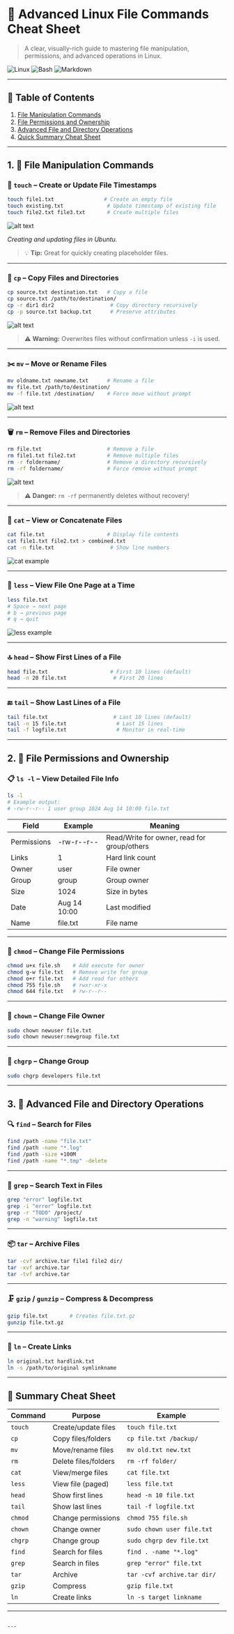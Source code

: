 # 🐧 Advanced Linux File Commands Cheat Sheet
> A clear, visually-rich guide to mastering file manipulation, permissions, and advanced operations in Linux.

![Linux](https://img.shields.io/badge/Linux-Terminal-green)
![Bash](https://img.shields.io/badge/Shell-Bash-blue)
![Markdown](https://img.shields.io/badge/Format-Markdown-orange)

---

## 📜 Table of Contents
1. [File Manipulation Commands](#1-file-manipulation-commands)
2. [File Permissions and Ownership](#2-file-permissions-and-ownership)
3. [Advanced File and Directory Operations](#3-advanced-file-and-directory-operations)
4. [Quick Summary Cheat Sheet](#📝-summary-cheat-sheet)

---

## **1. 📂 File Manipulation Commands**

### 📄 **`touch` – Create or Update File Timestamps**
```bash
touch file1.txt                # Create an empty file
touch existing.txt              # Update timestamp of existing file
touch file2.txt file3.txt       # Create multiple files
````

![alt text](image.png)

*Creating and updating files in Ubuntu.*

> 💡 **Tip:** Great for quickly creating placeholder files.

---

### 📄 **`cp` – Copy Files and Directories**

```bash
cp source.txt destination.txt   # Copy a file
cp source.txt /path/to/destination/
cp -r dir1 dir2                  # Copy directory recursively
cp -p source.txt backup.txt      # Preserve attributes
```
![alt text](image-1.png)

> ⚠️ **Warning:** Overwrites files without confirmation unless `-i` is used.

---

### ✂️ **`mv` – Move or Rename Files**

```bash
mv oldname.txt newname.txt      # Rename a file
mv file.txt /path/to/destination/
mv -f file.txt /destination/    # Force move without prompt
```
![alt text](image-2.png)


---

### 🗑 **`rm` – Remove Files and Directories**

```bash
rm file.txt                     # Remove a file
rm file1.txt file2.txt          # Remove multiple files
rm -r foldername/               # Remove a directory recursively
rm -rf foldername/              # Force remove without prompt
```
![alt text](image-3.png)


> ⚠️ **Danger:** `rm -rf` permanently deletes without recovery!

---

### 📜 **`cat` – View or Concatenate Files**

```bash
cat file.txt                    # Display file contents
cat file1.txt file2.txt > combined.txt
cat -n file.txt                  # Show line numbers
```

![cat example](images/cat-demo.png)

---

### 📖 **`less` – View File One Page at a Time**

```bash
less file.txt
# Space → next page
# b → previous page
# q → quit
```

![less example](images/less-demo.png)

---

### 🔝 **`head` – Show First Lines of a File**

```bash
head file.txt                    # First 10 lines (default)
head -n 20 file.txt               # First 20 lines
```

---

### 🔚 **`tail` – Show Last Lines of a File**

```bash
tail file.txt                     # Last 10 lines (default)
tail -n 15 file.txt                # Last 15 lines
tail -f logfile.txt                # Monitor in real-time
```

---

## **2. 🔐 File Permissions and Ownership**

### 📋 **`ls -l` – View Detailed File Info**

```bash
ls -l
# Example output:
# -rw-r--r-- 1 user group 1024 Aug 14 10:00 file.txt
```

| Field       | Example      | Meaning                                     |
| ----------- | ------------ | ------------------------------------------- |
| Permissions | -rw-r--r--   | Read/Write for owner, read for group/others |
| Links       | 1            | Hard link count                             |
| Owner       | user         | File owner                                  |
| Group       | group        | Group owner                                 |
| Size        | 1024         | Size in bytes                               |
| Date        | Aug 14 10:00 | Last modified                               |
| Name        | file.txt     | File name                                   |

---

### 🔑 **`chmod` – Change File Permissions**

```bash
chmod u+x file.sh    # Add execute for owner
chmod g-w file.txt   # Remove write for group
chmod o+r file.txt   # Add read for others
chmod 755 file.sh    # rwxr-xr-x
chmod 644 file.txt   # rw-r--r--
```

---

### 👤 **`chown` – Change File Owner**

```bash
sudo chown newuser file.txt
sudo chown newuser:newgroup file.txt
```

---

### 👥 **`chgrp` – Change Group**

```bash
sudo chgrp developers file.txt
```

---

## **3. 🚀 Advanced File and Directory Operations**

### 🔍 **`find` – Search for Files**

```bash
find /path -name "file.txt"
find /path -name "*.log"
find /path -size +100M
find /path -name "*.tmp" -delete
```

---

### 🔎 **`grep` – Search Text in Files**

```bash
grep "error" logfile.txt
grep -i "error" logfile.txt
grep -r "TODO" /project/
grep -n "warning" logfile.txt
```

---

### 📦 **`tar` – Archive Files**

```bash
tar -cvf archive.tar file1 file2 dir/
tar -xvf archive.tar
tar -tvf archive.tar
```

---

### 🗜 **`gzip` / `gunzip` – Compress & Decompress**

```bash
gzip file.txt       # Creates file.txt.gz
gunzip file.txt.gz
```

---

### 🔗 **`ln` – Create Links**

```bash
ln original.txt hardlink.txt
ln -s /path/to/original symlinkname
```

---

## 📝 **Summary Cheat Sheet**

| Command | Purpose              | Example                     |
| ------- | -------------------- | --------------------------- |
| `touch` | Create/update files  | `touch file.txt`            |
| `cp`    | Copy files/folders   | `cp file.txt /backup/`      |
| `mv`    | Move/rename files    | `mv old.txt new.txt`        |
| `rm`    | Delete files/folders | `rm -rf folder/`            |
| `cat`   | View/merge files     | `cat file.txt`              |
| `less`  | View file (paged)    | `less file.txt`             |
| `head`  | Show first lines     | `head -n 10 file.txt`       |
| `tail`  | Show last lines      | `tail -f logfile.txt`       |
| `chmod` | Change permissions   | `chmod 755 file.sh`         |
| `chown` | Change owner         | `sudo chown user file.txt`  |
| `chgrp` | Change group         | `sudo chgrp dev file.txt`   |
| `find`  | Search for files     | `find . -name "*.log"`      |
| `grep`  | Search in files      | `grep "error" file.txt`     |
| `tar`   | Archive              | `tar -cvf archive.tar dir/` |
| `gzip`  | Compress             | `gzip file.txt`             |
| `ln`    | Create links         | `ln -s target linkname`     |

---

```

---


```